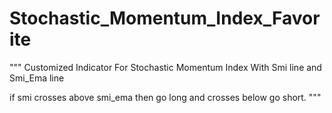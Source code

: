 # Stochastic_Momentum_Index_Favorite

"""
Customized Indicator For Stochastic Momentum Index With Smi line and Smi_Ema line 

if smi crosses above smi_ema then go long and crosses below go short. 
"""
